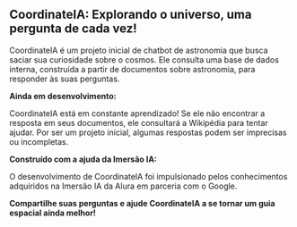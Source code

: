 ## CoordinateIA: Explorando o universo, uma pergunta de cada vez!

CoordinateIA é um projeto inicial de chatbot de astronomia que busca saciar sua curiosidade sobre o cosmos. Ele consulta uma base de dados interna, construída a partir de documentos sobre astronomia, para responder às suas perguntas. 

**Ainda em desenvolvimento:**

CoordinateIA está em constante aprendizado! Se ele não encontrar a resposta em seus documentos, ele consultará a Wikipédia para tentar ajudar.  Por ser um projeto inicial, algumas respostas podem ser imprecisas ou incompletas. 

**Construído com a ajuda da Imersão IA:**

O desenvolvimento de CoordinateIA foi impulsionado pelos conhecimentos adquiridos na Imersão IA da Alura em parceria com o Google. 

**Compartilhe suas perguntas e ajude CoordinateIA a se tornar um guia espacial ainda melhor!**
